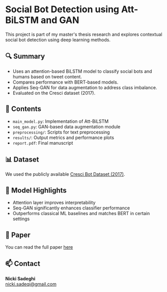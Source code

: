 # Social Bot Detection using Att-BiLSTM and GAN

This project is part of my master's thesis research and explores contextual social bot detection using deep learning methods.

## 🔍 Summary

- Uses an attention-based BiLSTM model to classify social bots and humans based on tweet content.
- Compares performance with BERT-based models.
- Applies Seq-GAN for data augmentation to address class imbalance.
- Evaluated on the Cresci dataset (2017).

## 📁 Contents

- `main_model.py`: Implementation of Att-BiLSTM
- `seq_gan.py`: GAN-based data augmentation module
- `preprocessing/`: Scripts for text preprocessing
- `results/`: Output metrics and performance plots
- `report.pdf`: Final manuscript

## 📊 Dataset

We used the publicly available [Cresci Bot Dataset (2017)](https://github.com/dfreelon/cresci-2017).

## 🧠 Model Highlights

- Attention layer improves interpretability
- Seq-GAN significantly enhances classifier performance
- Outperforms classical ML baselines and matches BERT in certain settings

## 📄 Paper

You can read the full paper [here](./report.pdf)

## 📫 Contact

**Nicki Sadeghi**  
nicki.sadeqi@gmail.com
